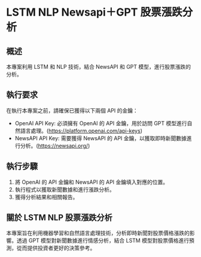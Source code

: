 # LSTM NLP Newsapi＋GPT 股票漲跌分析

## 概述

本專案利用 LSTM 和 NLP 技術，結合 NewsAPI 和 GPT 模型，進行股票漲跌的分析。

## 執行要求

在執行本專案之前，請確保已獲得以下兩個 API 的金鑰：

- OpenAI API Key: 必須擁有 OpenAI 的 API 金鑰，用於訪問 GPT 模型進行自然語言處理。(https://platform.openai.com/api-keys)
- NewsAPI API Key: 需要獲得 NewsAPI 的 API 金鑰，以獲取即時新聞數據進行分析。(https://newsapi.org/)

## 執行步驟

1. 將 OpenAI 的 API 金鑰和 NewsAPI 的 API 金鑰填入對應的位置。
2. 執行程式以獲取新聞數據和進行漲跌分析。
3. 獲得分析結果和相關報告。

## 關於 LSTM NLP 股票漲跌分析

本專案旨在利用機器學習和自然語言處理技術，分析即時新聞對股票價格漲跌的影響。透過 GPT 模型對新聞數據進行情感分析，結合 LSTM 模型對股票價格進行預測，從而提供投資者更好的決策參考。


